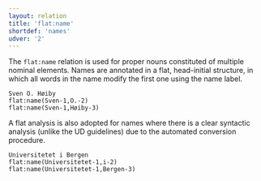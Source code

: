 ```yaml
---
layout: relation
title: 'flat:name'
shortdef: 'names'
udver: '2'
---
```


The `flat:name` relation is used for proper nouns constituted of multiple nominal elements. 
Names are annotated in a flat, head-initial structure, in which all words in the name modify the first one using the name label.

~~~ sdparse
Sven O. Høiby 
flat:name(Sven-1,O.-2)
flat:name(Sven-1,Høiby-3)
~~~

A flat analysis is also adopted for names where there is a clear syntactic analysis (unlike the UD guidelines) due to the automated conversion procedure.

~~~ sdparse
Universitetet i Bergen
flat:name(Universitetet-1,i-2)
flat:name(Universitetet-1,Bergen-3)
~~~
<!-- Interlanguage links updated Čt lis 12 09:43:27 CET 2020 -->
